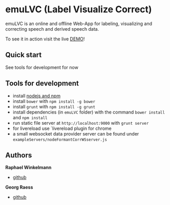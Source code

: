 
# emuLVC (Label Visualize Correct) 

emuLVC is an online and offline Web-App for labeling, visualizing and correcting  speech and derived speech data. 

To see it in action visit the live [DEMO](http://raphywink.github.io/emuLVC/)!



## Quick start

See tools for development for now

## Tools for development

* install [nodejs and npm](http://nodejs.org/)
* install `bower` with `npm install -g bower`
* install `grunt` with `npm install -g grunt`
* install dependencies (in `emuLVC` folder) with the command `bower install` and `npm install`
* run static file server at `http://localhost:9000`  with `grunt server`
* for livereload use `livereload plugin for chrome
* a small websocket data provider server can be found under `exampleServers/nodeFormantCorrWSserver.js`

## Authors

**Raphael Winkelmann**

+ [github](http://github.com/raphywink)

**Georg Raess**

+ [github](http://github.com/georgraess)

